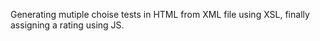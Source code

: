 Generating mutiple choise tests in HTML from XML file using XSL, finally assigning a rating using JS.
